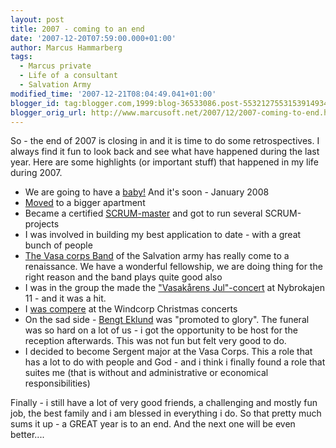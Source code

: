 ```yaml
---
layout: post
title: 2007 - coming to an end
date: '2007-12-20T07:59:00.000+01:00'
author: Marcus Hammarberg
tags:
  - Marcus private
  - Life of a consultant
  - Salvation Army
modified_time: '2007-12-21T08:04:49.041+01:00'
blogger_id: tag:blogger.com,1999:blog-36533086.post-5532127553153914934
blogger_orig_url: http://www.marcusoft.net/2007/12/2007-coming-to-end.html
---
```


So - the
end of 2007 is closing in and it is time to do some retrospectives. I
always find it fun to look back and see what have <span
id="SPELLING_ERROR_0" class="blsp-spelling-corrected">happened
during the last year. Here are some highlights (or important stuff) that
happened in my life during
2007.


-   We are going to have a
    [baby!](http://marcushammarberg.blogspot.com/2007/08/baby-for-real.html)
    And it's soon - <span id="SPELLING_ERROR_2"
    class="blsp-spelling-corrected">January 2008
-   [Moved](http://marcushammarberg.blogspot.com/2007/05/movinging-in.html)
    to a bigger <span id="SPELLING_ERROR_3"
    class="blsp-spelling-corrected">apartment
-   Became a certified
    [SCRUM-master](http://marcushammarberg.blogspot.com/2007/09/scrum-bringing-fun-back-to-development.html)
    and got to run several SCRUM-projects
-   I was involved in building my best application to date - with a
    great bunch of people
-   [The Vasa corps
    Band](http://marcushammarberg.blogspot.com/2007/11/vasaband-my-band.html)
    of the Salvation army has really come to a <span
    id="SPELLING_ERROR_5"
    class="blsp-spelling-corrected">renaissance. We have a
    wonderful fellowship, we are doing thing for the right reason and
    the band plays quite good also
-   I was in the group the made the ["Vasakårens
    Jul"-concert](http://marcushammarberg.blogspot.com/search?q=vasak%C3%A5rens+jul)
    at Nybrokajen 11 - and it was a hit.
-   I [was
    compere](http://marcushammarberg.blogspot.com/2007/12/weekend-report-part-2.html)
    at the Windcorp Christmas concerts
-   On the sad side - [Bengt Eklund](http://marcushammarberg.blogspot.com/2007/04/bengt-eklund.html)
    was "promoted to glory". The funeral was so hard on a lot of us - i
    got the <span id="SPELLING_ERROR_10"
    class="blsp-spelling-corrected">opportunity to be host for
    the reception afterwards. This was not fun but felt very good to do.
-   I decided to become Sergent major at the <span
    id="SPELLING_ERROR_11" class="blsp-spelling-error">Vasa
    Corps. This a role that has a lot to do with people and God - and i
    think i finally found a role that suites me (that is without and
    administrative or economical <span id="SPELLING_ERROR_12"
    class="blsp-spelling-corrected">responsibilities)

Finally - i still have a lot of very good friends, a challenging and
mostly fun job, the best family and i am blessed in everything i do. So
that pretty much sums it up - a GREAT year is to an end. And the next
one will be even better....
